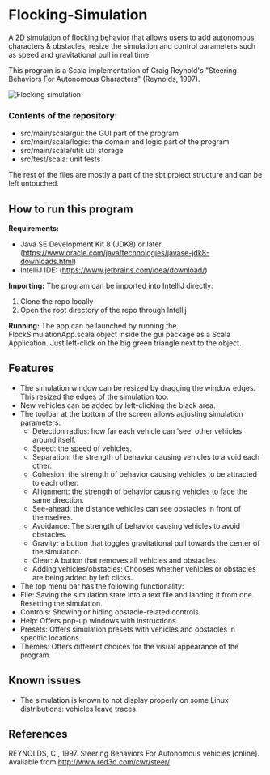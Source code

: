 # Flocking-Simulation
A 2D simulation of flocking behavior that allows users to add autonomous characters & obstacles, resize the simulation and control parameters such as speed and gravitational pull in real time.

This program is a Scala implementation of Craig Reynold's "Steering Behaviors For Autonomous Characters" (Reynolds, 1997). 

![Flocking simulation](https://i.imgur.com/pvNSIVA.gif)

### Contents of the repository:

- src/main/scala/gui: the GUI part of the program
- src/main/scala/logic: the domain and logic part of the program
- src/main/scala/util: util storage
- src/test/scala: unit tests

The rest of the files are mostly a part of the sbt project structure and can be left untouched.

## How to run this program

**Requirements:**

- Java SE Development Kit 8 (JDK8) or later (https://www.oracle.com/java/technologies/javase-jdk8-downloads.html)  
- IntelliJ IDE: (https://www.jetbrains.com/idea/download/) 

**Importing:**
The program can be imported into IntelliJ directly:

1. Clone the repo locally
2. Open the root directory of the repo through Intellij

**Running:**
The app can be launched by running the FlockSimulationApp.scala object inside the gui package as a Scala Application.
Just left-click on the big green triangle next to the object.

## Features

- The simulation window can be resized by dragging the window edges. This resized the edges of the simulation too.
- New vehicles can be added by left-clicking the black area.
- The toolbar at the bottom of the screen allows adjusting simulation parameters:
  - Detection radius: how far each vehicle can 'see' other vehicles around itself.
  - Speed: the speed of vehicles.
  - Separation: the strength of behavior causing vehicles to a void each other.
  - Cohesion: the strength of behavior causing vehicles to be attracted to each other.
  - Allignment: the strength of behavior causing vehicles to face the same direction.
  - See-ahead: the distance vehicles can see obstacles in front of themselves.
  - Avoidance: The strength of behavior causing vehicles to avoid obstacles.
  - Gravity: a button that toggles gravitational pull towards the center of the simulation.
  - Clear: A button that removes all vehicles and obstacles.
  - Adding vehicles/obstacles: Chooses whether vehicles or obstacles are being added by left clicks.
 - The top menu bar has the following functionality:
  - File: Saving the simulation state into a text file and laoding it from one. Resetting the simulation.
  - Controls: Showing or hiding obstacle-related controls.
  - Help: Offers pop-up windows with instructions.
  - Presets: Offers simulation presets with vehicles and obstacles in specific locations.
  - Themes: Offers different choices for the visual appearance of the program.
  
## Known issues

- The simulation is known to not display properly on some Linux distributions: vehicles leave traces.

## References

REYNOLDS, C., 1997. Steering Behaviors For Autonomous vehicles [online]. Available from http://www.red3d.com/cwr/steer/
